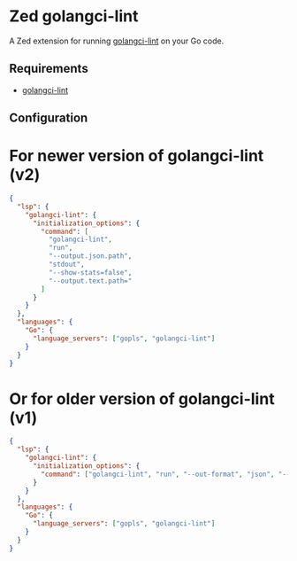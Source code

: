 # Zed golangci-lint

A Zed extension for running [golangci-lint](https://golangci-lint.run/) on your Go code.

## Requirements

- [golangci-lint](https://golangci-lint.run/welcome/install/)

## Configuration

# For newer version of golangci-lint (v2)
```json
{
  "lsp": {
    "golangci-lint": {
      "initialization_options": {
        "command": [
          "golangci-lint",
          "run",
          "--output.json.path",
          "stdout",
          "--show-stats=false",
          "--output.text.path="
        ]
      }
    }
  },
  "languages": {
    "Go": {
      "language_servers": ["gopls", "golangci-lint"]
    }
  }
}
```
# Or for older version of golangci-lint (v1)
```json
{
  "lsp": {
    "golangci-lint": {
      "initialization_options": {
        "command": ["golangci-lint", "run", "--out-format", "json", "--issues-exit-code=1"]
      }
    }
  },
  "languages": {
    "Go": {
      "language_servers": ["gopls", "golangci-lint"]
    }
  }
}
```
